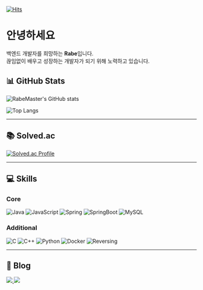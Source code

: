 [![Hits](https://hits.sh/github.com/RabeMaster/RabeMaster.svg?style=for-the-badge&logo=github)](https://hits.sh/github.com/RabeMaster/RabeMaster/)

# 안녕하세요

백엔드 개발자를 희망하는 **Rabe**입니다.  
끊임없이 배우고 성장하는 개발자가 되기 위해 노력하고 있습니다.

## 📊 GitHub Stats

![RabeMaster's GitHub stats](https://github-readme-stats.vercel.app/api?username=RabeMaster&rank_icon=github&show_icons=true&theme=transparent)

![Top Langs](https://github-readme-stats.vercel.app/api/top-langs/?username=RabeMaster&layout=compact)

---

## 📚 Solved.ac

[![Solved.ac Profile](http://mazassumnida.wtf/api/v2/generate_badge?boj=rcxrdx_r8r9)](https://solved.ac/rcxrdx_r8r9/)

---

## 💻 Skills

### Core  
![Java](https://img.shields.io/badge/Java-007396?style=for-the-badge&logo=OpenJDK&logoColor=white) ![JavaScript](https://img.shields.io/badge/JavaScript-F7DF1E?style=for-the-badge&logo=JavaScript&logoColor=black) ![Spring](https://img.shields.io/badge/Spring-6DB33F?style=for-the-badge&logo=Spring&logoColor=white) ![SpringBoot](https://img.shields.io/badge/SpringBoot-6DB33F?style=for-the-badge&logo=Spring-Boot&logoColor=white) ![MySQL](https://img.shields.io/badge/MySQL-4479A1?style=for-the-badge&logo=MySQL&logoColor=white)

### Additional  
![C](https://img.shields.io/badge/C-A8B9CC?style=for-the-badge&logo=C&logoColor=black) ![C++](https://img.shields.io/badge/C++-00599C?style=for-the-badge&logo=C%2B%2B&logoColor=white) ![Python](https://img.shields.io/badge/Python-3776AB?style=for-the-badge&logo=Python&logoColor=white) ![Docker](https://img.shields.io/badge/Docker-2496ED?style=for-the-badge&logo=Docker&logoColor=white) ![Reversing](https://img.shields.io/badge/Reversing-000000?style=for-the-badge&logo=BookStack&logoColor=white)


---

## 📝 Blog

<a href="https://r4b2.tistory.com/" target="_blank">
  <img src="https://img.shields.io/badge/티스토리-000000?style=for-the-badge&logo=Tistory&logoColor=white"/>
</a>

<a href="https://blog.naver.com/rxbxdxb/" target="_blank">
  <img src="https://img.shields.io/badge/네이버(사용안함)-000000?style=for-the-badge&logo=Naver&logoColor=%2303C75A"/>
</a>